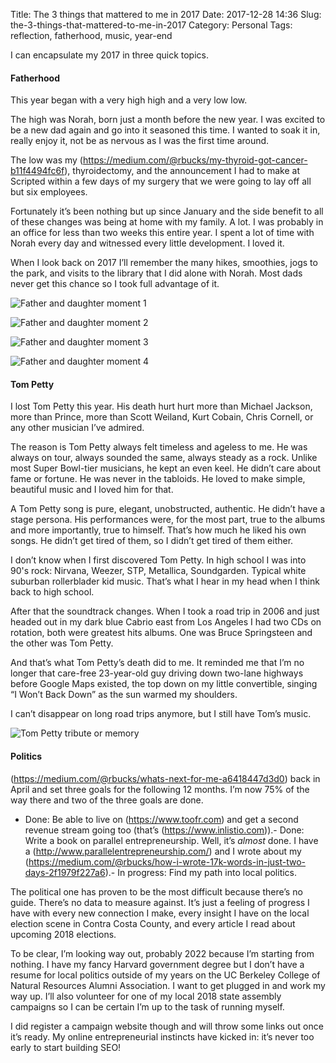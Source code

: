Title: The 3 things that mattered to me in 2017
Date: 2017-12-28 14:36
Slug: the-3-things-that-mattered-to-me-in-2017
Category: Personal
Tags: reflection, fatherhood, music, year-end

I can encapsulate my 2017 in three quick topics.

#### Fatherhood

This year began with a very high high and a very low low.

The high was Norah, born just a month before the new year. I was excited to be a new dad again and go into it seasoned this time. I wanted to soak it in, really enjoy it, not be as nervous as I was the first time around.

The low was my (https://medium.com/@rbucks/my-thyroid-got-cancer-b11f4494fc6f), thyroidectomy, and the announcement I had to make at Scripted within a few days of my surgery that we were going to lay off all but six employees.

Fortunately it’s been nothing but up since January and the side benefit to all of these changes was being at home with my family. A lot. I was probably in an office for less than two weeks this entire year. I spent a lot of time with Norah every day and witnessed every little development. I loved it.

When I look back on 2017 I’ll remember the many hikes, smoothies, jogs to the park, and visits to the library that I did alone with Norah. Most dads never get this chance so I took full advantage of it.

![Father and daughter moment 1]({static}/images/2017/12/9ab1a-1coacyech1j_zpvuiftap_w.jpeg)

![Father and daughter moment 2]({static}/images/2017/12/ab14e-1ox89uabc99q9g74herbpvg.jpeg)

![Father and daughter moment 3]({static}/images/2017/12/5fee3-1jrqa36xqmbl_zd3vetjgtq.jpeg)

![Father and daughter moment 4]({static}/images/2017/12/c3f49-1m3j-bzs90xb7mz8pdp8p8q.jpeg)

#### Tom Petty

I lost Tom Petty this year. His death hurt hurt more than Michael Jackson, more than Prince, more than Scott Weiland, Kurt Cobain, Chris Cornell, or any other musician I’ve admired.

The reason is Tom Petty always felt timeless and ageless to me. He was always on tour, always sounded the same, always steady as a rock. Unlike most Super Bowl-tier musicians, he kept an even keel. He didn’t care about fame or fortune. He was never in the tabloids. He loved to make simple, beautiful music and I loved him for that.

A Tom Petty song is pure, elegant, unobstructed, authentic. He didn’t have a stage persona. His performances were, for the most part, true to the albums and more importantly, true to himself. That’s how much he liked his own songs. He didn’t get tired of them, so I didn’t get tired of them either.

I don’t know when I first discovered Tom Petty. In high school I was into 90's rock: Nirvana, Weezer, STP, Metallica, Soundgarden. Typical white suburban rollerblader kid music. That’s what I hear in my head when I think back to high school.

After that the soundtrack changes. When I took a road trip in 2006 and just headed out in my dark blue Cabrio east from Los Angeles I had two CDs on rotation, both were greatest hits albums. One was Bruce Springsteen and the other was Tom Petty.

And that’s what Tom Petty’s death did to me. It reminded me that I’m no longer that care-free 23-year-old guy driving down two-lane highways before Google Maps existed, the top down on my little convertible, singing “I Won’t Back Down” as the sun warmed my shoulders.

I can’t disappear on long road trips anymore, but I still have Tom’s music.

![Tom Petty tribute or memory]({static}/images/2017/12/2d51a-1xijcrjr2z5rz2vv64mgola.png)

#### Politics

(https://medium.com/@rbucks/whats-next-for-me-a6418447d3d0) back in April and set three goals for the following 12 months. I’m now 75% of the way there and two of the three goals are done.

- Done: Be able to live on (https://www.toofr.com) and get a second revenue stream going too (that’s (https://www.inlistio.com)).- Done: Write a book on parallel entrepreneurship. Well, it’s *almost* done. I have a (http://www.parallelentrepreneurship.com/) and I wrote about my (https://medium.com/@rbucks/how-i-wrote-17k-words-in-just-two-days-2f1979f227a6).- In progress: Find my path into local politics.

The political one has proven to be the most difficult because there’s no guide. There’s no data to measure against. It’s just a feeling of progress I have with every new connection I make, every insight I have on the local election scene in Contra Costa County, and every article I read about upcoming 2018 elections.

To be clear, I’m looking way out, probably 2022 because I’m starting from nothing. I have my fancy Harvard government degree but I don’t have a resume for local politics outside of my years on the UC Berkeley College of Natural Resources Alumni Association. I want to get plugged in and work my way up. I’ll also volunteer for one of my local 2018 state assembly campaigns so I can be certain I’m up to the task of running myself.

I did register a campaign website though and will throw some links out once it’s ready. My online entrepreneurial instincts have kicked in: it’s never too early to start building SEO!